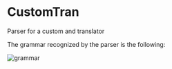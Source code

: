 # CustomTran
Parser for a custom and translator

The grammar recognized by the parser is the following:

![grammar](https://imgur.com/6iIonGS.png)
